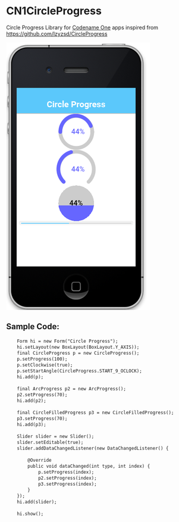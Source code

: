 # CN1CircleProgress
Circle Progress Library for [Codename One](https://github.com/codenameone/CodenameOne) apps
inspired from https://github.com/lzyzsd/CircleProgress

![alt tag](https://github.com/chen-fishbein/CN1CircleProgress/blob/master/image1.png)

## Sample Code:

        Form hi = new Form("Circle Progress");
        hi.setLayout(new BoxLayout(BoxLayout.Y_AXIS));
        final CircleProgress p = new CircleProgress();
        p.setProgress(100);
        p.setClockwise(true);
        p.setStartAngle(CircleProgress.START_9_OCLOCK);
        hi.add(p);
        
        final ArcProgress p2 = new ArcProgress();
        p2.setProgress(70);
        hi.add(p2);

        final CircleFilledProgress p3 = new CircleFilledProgress();
        p3.setProgress(70);
        hi.add(p3);
        
        Slider slider = new Slider();
        slider.setEditable(true);
        slider.addDataChangedListener(new DataChangedListener() {

            @Override
            public void dataChanged(int type, int index) {
                p.setProgress(index);
                p2.setProgress(index);
                p3.setProgress(index);
            }
        });
        hi.add(slider);
        
        hi.show();
